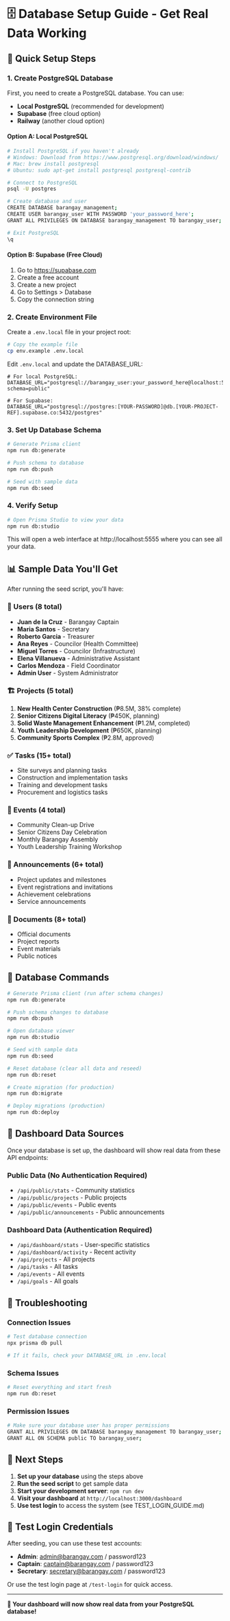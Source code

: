 # 🗄️ Database Setup Guide - Get Real Data Working

## 🚀 Quick Setup Steps

### 1. Create PostgreSQL Database

First, you need to create a PostgreSQL database. You can use:
- **Local PostgreSQL** (recommended for development)
- **Supabase** (free cloud option)
- **Railway** (another cloud option)

#### Option A: Local PostgreSQL
```bash
# Install PostgreSQL if you haven't already
# Windows: Download from https://www.postgresql.org/download/windows/
# Mac: brew install postgresql
# Ubuntu: sudo apt-get install postgresql postgresql-contrib

# Connect to PostgreSQL
psql -U postgres

# Create database and user
CREATE DATABASE barangay_management;
CREATE USER barangay_user WITH PASSWORD 'your_password_here';
GRANT ALL PRIVILEGES ON DATABASE barangay_management TO barangay_user;

# Exit PostgreSQL
\q
```

#### Option B: Supabase (Free Cloud)
1. Go to https://supabase.com
2. Create a free account
3. Create a new project
4. Go to Settings > Database
5. Copy the connection string

### 2. Create Environment File

Create a `.env.local` file in your project root:

```bash
# Copy the example file
cp env.example .env.local
```

Edit `.env.local` and update the DATABASE_URL:

```env
# For local PostgreSQL:
DATABASE_URL="postgresql://barangay_user:your_password_here@localhost:5432/barangay_management?schema=public"

# For Supabase:
DATABASE_URL="postgresql://postgres:[YOUR-PASSWORD]@db.[YOUR-PROJECT-REF].supabase.co:5432/postgres"
```

### 3. Set Up Database Schema

```bash
# Generate Prisma client
npm run db:generate

# Push schema to database
npm run db:push

# Seed with sample data
npm run db:seed
```

### 4. Verify Setup

```bash
# Open Prisma Studio to view your data
npm run db:studio
```

This will open a web interface at http://localhost:5555 where you can see all your data.

## 📊 Sample Data You'll Get

After running the seed script, you'll have:

### 👥 Users (8 total)
- **Juan de la Cruz** - Barangay Captain
- **Maria Santos** - Secretary  
- **Roberto Garcia** - Treasurer
- **Ana Reyes** - Councilor (Health Committee)
- **Miguel Torres** - Councilor (Infrastructure)
- **Elena Villanueva** - Administrative Assistant
- **Carlos Mendoza** - Field Coordinator
- **Admin User** - System Administrator

### 🏗️ Projects (5 total)
1. **New Health Center Construction** (₱8.5M, 38% complete)
2. **Senior Citizens Digital Literacy** (₱450K, planning)
3. **Solid Waste Management Enhancement** (₱1.2M, completed)
4. **Youth Leadership Development** (₱650K, planning)
5. **Community Sports Complex** (₱2.8M, approved)

### ✅ Tasks (15+ total)
- Site surveys and planning tasks
- Construction and implementation tasks
- Training and development tasks
- Procurement and logistics tasks

### 📅 Events (4 total)
- Community Clean-up Drive
- Senior Citizens Day Celebration
- Monthly Barangay Assembly
- Youth Leadership Training Workshop

### 📢 Announcements (6+ total)
- Project updates and milestones
- Event registrations and invitations
- Achievement celebrations
- Service announcements

### 📄 Documents (8+ total)
- Official documents
- Project reports
- Event materials
- Public notices

## 🔧 Database Commands

```bash
# Generate Prisma client (run after schema changes)
npm run db:generate

# Push schema changes to database
npm run db:push

# Open database viewer
npm run db:studio

# Seed with sample data
npm run db:seed

# Reset database (clear all data and reseed)
npm run db:reset

# Create migration (for production)
npm run db:migrate

# Deploy migrations (production)
npm run db:deploy
```

## 🎯 Dashboard Data Sources

Once your database is set up, the dashboard will show real data from these API endpoints:

### Public Data (No Authentication Required)
- `/api/public/stats` - Community statistics
- `/api/public/projects` - Public projects
- `/api/public/events` - Public events
- `/api/public/announcements` - Public announcements

### Dashboard Data (Authentication Required)
- `/api/dashboard/stats` - User-specific statistics
- `/api/dashboard/activity` - Recent activity
- `/api/projects` - All projects
- `/api/tasks` - All tasks
- `/api/events` - All events
- `/api/goals` - All goals

## 🚨 Troubleshooting

### Connection Issues
```bash
# Test database connection
npx prisma db pull

# If it fails, check your DATABASE_URL in .env.local
```

### Schema Issues
```bash
# Reset everything and start fresh
npm run db:reset
```

### Permission Issues
```bash
# Make sure your database user has proper permissions
GRANT ALL PRIVILEGES ON DATABASE barangay_management TO barangay_user;
GRANT ALL ON SCHEMA public TO barangay_user;
```

## 🎉 Next Steps

1. **Set up your database** using the steps above
2. **Run the seed script** to get sample data
3. **Start your development server**: `npm run dev`
4. **Visit your dashboard** at `http://localhost:3000/dashboard`
5. **Use test login** to access the system (see TEST_LOGIN_GUIDE.md)

## 📱 Test Login Credentials

After seeding, you can use these test accounts:

- **Admin**: admin@barangay.com / password123
- **Captain**: captain@barangay.com / password123
- **Secretary**: secretary@barangay.com / password123

Or use the test login page at `/test-login` for quick access.

---

**🎯 Your dashboard will now show real data from your PostgreSQL database!**
